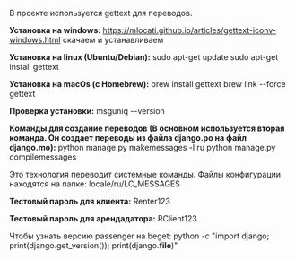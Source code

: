В проекте используется gettext для переводов. 

**Установка на windows:**
https://mlocati.github.io/articles/gettext-iconv-windows.html
скачаем и устанавливаем

**Установка на linux (Ubuntu/Debian):**
sudo apt-get update
sudo apt-get install gettext

**Установка на macOs (с Homebrew):**
brew install gettext
brew link --force gettext

**Проверка установки:**
msguniq --version

**Команды для создание переводов (В основном используется вторая команда. Он создает переводы из файла django.po на файл django.mo):**
python manage.py makemessages -l ru
python manage.py compilemessages

Это технология переводит системные команды. Файлы конфигурации находятся на папке: 
locale/ru/LC_MESSAGES

**Тестовый пароль для клиента:**
Renter123

**Тестовый пароль для арендадатора:**
RClient123

Чтобы узнать версию passenger на beget:
python -c "import django; print(django.get_version()); print(django.__file__)"